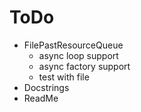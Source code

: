 # ToDo
* FilePastResourceQueue
  * async loop support
  * async factory support
  * test with file
* Docstrings
* ReadMe
